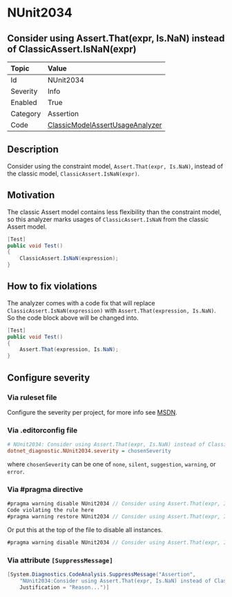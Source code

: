 # NUnit2034

## Consider using Assert.That(expr, Is.NaN) instead of ClassicAssert.IsNaN(expr)

| Topic    | Value
| :--      | :--
| Id       | NUnit2034
| Severity | Info
| Enabled  | True
| Category | Assertion
| Code     | [ClassicModelAssertUsageAnalyzer](https://github.com/nunit/nunit.analyzers/blob/4.1.0/src/nunit.analyzers/ClassicModelAssertUsage/ClassicModelAssertUsageAnalyzer.cs)

## Description

Consider using the constraint model, `Assert.That(expr, Is.NaN)`, instead of the classic model,
`ClassicAssert.IsNaN(expr)`.

## Motivation

The classic Assert model contains less flexibility than the constraint model,
so this analyzer marks usages of `ClassicAssert.IsNaN` from the classic Assert model.

```csharp
[Test]
public void Test()
{
    ClassicAssert.IsNaN(expression);
}
```

## How to fix violations

The analyzer comes with a code fix that will replace `ClassicAssert.IsNaN(expression)` with
`Assert.That(expression, Is.NaN)`. So the code block above will be changed into.

```csharp
[Test]
public void Test()
{
    Assert.That(expression, Is.NaN);
}
```

<!-- start generated config severity -->
## Configure severity

### Via ruleset file

Configure the severity per project, for more info see
[MSDN](https://learn.microsoft.com/en-us/visualstudio/code-quality/using-rule-sets-to-group-code-analysis-rules?view=vs-2022).

### Via .editorconfig file

```ini
# NUnit2034: Consider using Assert.That(expr, Is.NaN) instead of ClassicAssert.IsNaN(expr)
dotnet_diagnostic.NUnit2034.severity = chosenSeverity
```

where `chosenSeverity` can be one of `none`, `silent`, `suggestion`, `warning`, or `error`.

### Via #pragma directive

```csharp
#pragma warning disable NUnit2034 // Consider using Assert.That(expr, Is.NaN) instead of ClassicAssert.IsNaN(expr)
Code violating the rule here
#pragma warning restore NUnit2034 // Consider using Assert.That(expr, Is.NaN) instead of ClassicAssert.IsNaN(expr)
```

Or put this at the top of the file to disable all instances.

```csharp
#pragma warning disable NUnit2034 // Consider using Assert.That(expr, Is.NaN) instead of ClassicAssert.IsNaN(expr)
```

### Via attribute `[SuppressMessage]`

```csharp
[System.Diagnostics.CodeAnalysis.SuppressMessage("Assertion",
    "NUnit2034:Consider using Assert.That(expr, Is.NaN) instead of ClassicAssert.IsNaN(expr)",
    Justification = "Reason...")]
```
<!-- end generated config severity -->
